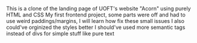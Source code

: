 This is a clone of the landing page of UOFT's website "Acorn" using purely HTML and CSS
My first frontend project, some parts were off and had to use weird paddings/margins, I will learn how fix these small issues
I also could've orginized the styles better
I should've used more semantic tags instead of divs for simple stuff like pure text
